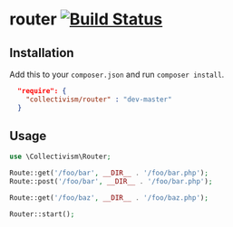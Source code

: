 router [![Build
Status](https://travis-ci.org/collectivism/router.svg)](https://travis-ci.org/collectivism/router)
======

## Installation

Add this to your `composer.json` and run `composer install`.

```json
  "require": {
    "collectivism/router" : "dev-master"
  }
```

## Usage

```php
use \Collectivism\Router;

Route::get('/foo/bar', __DIR__ . '/foo/bar.php');
Route::post('/foo/bar', __DIR__ . '/foo/bar.php');

Route::get('/foo/baz', __DIR__ . '/foo/baz.php');

Router::start();
```
